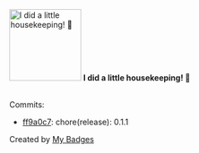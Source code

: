 <img src="https://github.com/my-badges/my-badges/blob/master/src/all-badges/chore-commit/chore-commit.png?raw=true" alt="I did a little housekeeping! 🧹" title="I did a little housekeeping! 🧹" width="128">
<strong>I did a little housekeeping! 🧹</strong>
<br><br>

Commits:

- <a href="https://github.com/ccamel/eslint-config-ubleam/commit/ff9a0c7767acfd31b7c8321fe8f78e4a95b3f284">ff9a0c7</a>: chore(release): 0.1.1


Created by <a href="https://github.com/my-badges/my-badges">My Badges</a>